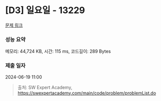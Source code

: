 # [D3] 일요일 - 13229 

[문제 링크](https://swexpertacademy.com/main/code/problem/problemDetail.do?contestProbId=AX0SaDW6L2oDFASs) 

### 성능 요약

메모리: 44,724 KB, 시간: 115 ms, 코드길이: 289 Bytes

### 제출 일자

2024-06-19 11:00



> 출처: SW Expert Academy, https://swexpertacademy.com/main/code/problem/problemList.do